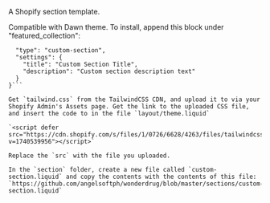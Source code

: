 A Shopify section template.

Compatible with Dawn theme. To install, append this block under "featured_collection":

```"custom-section": {
  "type": "custom-section",
  "settings": {
    "title": "Custom Section Title",
    "description": "Custom section description text"
  }
}```

Get `tailwind.css` from the TailwindCSS CDN, and upload it to via your Shopify Admin's Assets page. Get the link to the uploaded CSS file, and insert the code to in the file `layout/theme.liquid`

`<script defer src="https://cdn.shopify.com/s/files/1/0726/6628/4263/files/tailwindcss.js?v=1740539956"></script>`

Replace the `src` with the file you uploaded.

In the `section` folder, create a new file called `custom-section.liquid` and copy the contents with the contents of this file:
`https://github.com/angelsoftph/wonderdrug/blob/master/sections/custom-section.liquid`
